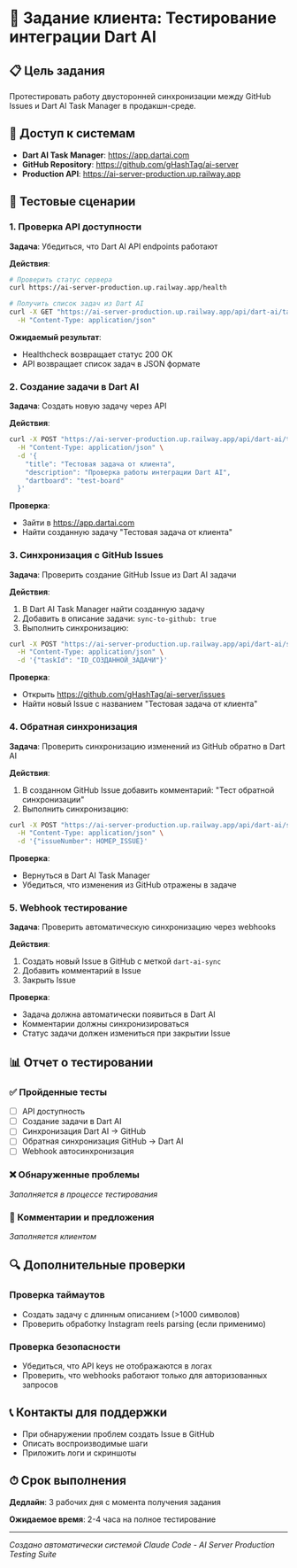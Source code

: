 # 🎯 Задание клиента: Тестирование интеграции Dart AI

## 📋 Цель задания
Протестировать работу двусторонней синхронизации между GitHub Issues и Dart AI Task Manager в продакшн-среде.

## 🔗 Доступ к системам
- **Dart AI Task Manager**: https://app.dartai.com
- **GitHub Repository**: https://github.com/gHashTag/ai-server
- **Production API**: https://ai-server-production.up.railway.app

## 🧪 Тестовые сценарии

### 1. Проверка API доступности
**Задача**: Убедиться, что Dart AI API endpoints работают

**Действия**:
```bash
# Проверить статус сервера
curl https://ai-server-production.up.railway.app/health

# Получить список задач из Dart AI
curl -X GET "https://ai-server-production.up.railway.app/api/dart-ai/tasks" \
  -H "Content-Type: application/json"
```

**Ожидаемый результат**: 
- Healthcheck возвращает статус 200 OK
- API возвращает список задач в JSON формате

### 2. Создание задачи в Dart AI
**Задача**: Создать новую задачу через API

**Действия**:
```bash
curl -X POST "https://ai-server-production.up.railway.app/api/dart-ai/tasks" \
  -H "Content-Type: application/json" \
  -d '{
    "title": "Тестовая задача от клиента",
    "description": "Проверка работы интеграции Dart AI",
    "dartboard": "test-board"
  }'
```

**Проверка**: 
- Зайти в https://app.dartai.com
- Найти созданную задачу "Тестовая задача от клиента"

### 3. Синхронизация с GitHub Issues
**Задача**: Проверить создание GitHub Issue из Dart AI задачи

**Действия**:
1. В Dart AI Task Manager найти созданную задачу
2. Добавить в описание задачи: `sync-to-github: true`
3. Выполнить синхронизацию:
```bash
curl -X POST "https://ai-server-production.up.railway.app/api/dart-ai/sync/to-github" \
  -H "Content-Type: application/json" \
  -d '{"taskId": "ID_СОЗДАННОЙ_ЗАДАЧИ"}'
```

**Проверка**:
- Открыть https://github.com/gHashTag/ai-server/issues
- Найти новый Issue с названием "Тестовая задача от клиента"

### 4. Обратная синхронизация
**Задача**: Проверить синхронизацию изменений из GitHub обратно в Dart AI

**Действия**:
1. В созданном GitHub Issue добавить комментарий: "Тест обратной синхронизации"
2. Выполнить синхронизацию:
```bash
curl -X POST "https://ai-server-production.up.railway.app/api/dart-ai/sync/from-github" \
  -H "Content-Type: application/json" \
  -d '{"issueNumber": НОМЕР_ISSUE}'
```

**Проверка**:
- Вернуться в Dart AI Task Manager
- Убедиться, что изменения из GitHub отражены в задаче

### 5. Webhook тестирование
**Задача**: Проверить автоматическую синхронизацию через webhooks

**Действия**:
1. Создать новый Issue в GitHub с меткой `dart-ai-sync`
2. Добавить комментарий в Issue
3. Закрыть Issue

**Проверка**:
- Задача должна автоматически появиться в Dart AI
- Комментарии должны синхронизироваться
- Статус задачи должен измениться при закрытии Issue

## 📊 Отчет о тестировании

### ✅ Пройденные тесты
- [ ] API доступность
- [ ] Создание задачи в Dart AI
- [ ] Синхронизация Dart AI → GitHub
- [ ] Обратная синхронизация GitHub → Dart AI  
- [ ] Webhook автосинхронизация

### ❌ Обнаруженные проблемы
*Заполняется в процессе тестирования*

### 📝 Комментарии и предложения
*Заполняется клиентом*

## 🔍 Дополнительные проверки

### Проверка таймаутов
- Создать задачу с длинным описанием (>1000 символов)
- Проверить обработку Instagram reels parsing (если применимо)

### Проверка безопасности
- Убедиться, что API keys не отображаются в логах
- Проверить, что webhooks работают только для авторизованных запросов

## 📞 Контакты для поддержки
- При обнаружении проблем создать Issue в GitHub
- Описать воспроизводимые шаги
- Приложить логи и скриншоты

## ⏱ Срок выполнения
**Дедлайн**: 3 рабочих дня с момента получения задания

**Ожидаемое время**: 2-4 часа на полное тестирование

---
*Создано автоматически системой Claude Code - AI Server Production Testing Suite*